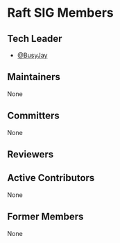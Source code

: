# Raft SIG Members

## Tech Leader

- [@BusyJay](https://github.com/BusyJay)

## Maintainers

None

## Committers

None

## Reviewers

## Active Contributors

None

## Former Members

None
